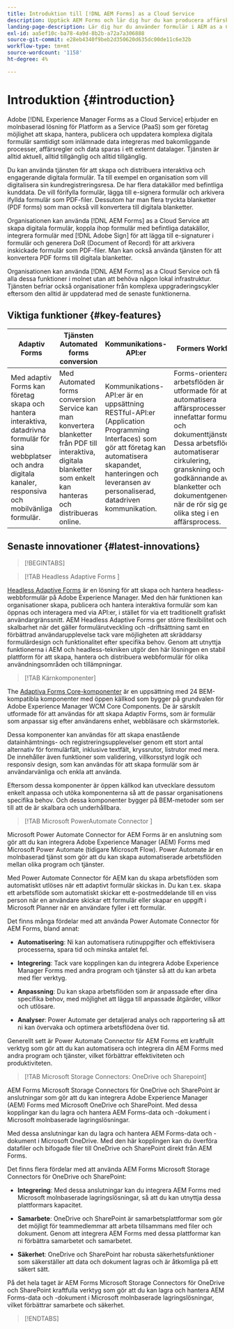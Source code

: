 ```yaml
---
title: Introduktion till [!DNL AEM Forms] as a Cloud Service
description: Upptäck AEM Forms och lär dig hur du kan producera affärsklara dokument och formulärinnehåll. Lär dig mer om Platform-as-a-Service (PaaS) och hur du hanterar digitala formulär och affärsprocesser i storföretagsklass, samt hur du kopplar Forms till aktuella datakällor.
landing-page-description: Lär dig hur du använder formulär i AEM as a Cloud Service.
exl-id: aa5ef10c-ba78-4a9d-8b2b-a72a7a306888
source-git-commit: e28eb4340f9beb2d350620d635dc00de11c6e32b
workflow-type: tm+mt
source-wordcount: '1158'
ht-degree: 4%

---
```


# Introduktion {#introduction}

Adobe [!DNL Experience Manager Forms as a Cloud Service] erbjuder en molnbaserad lösning för Platform as a Service (PaaS) som ger företag möjlighet att skapa, hantera, publicera och uppdatera komplexa digitala formulär samtidigt som inlämnade data integreras med bakomliggande processer, affärsregler och data sparas i ett externt datalager. Tjänsten är alltid aktuell, alltid tillgänglig och alltid tillgänglig.

Du kan använda tjänsten för att skapa och distribuera interaktiva och engagerande digitala formulär. Ta till exempel en organisation som vill digitalisera sin kundregistreringsresa. De har flera datakällor med befintliga kunddata. De vill förifylla formulär, lägga till e-signera formulär och arkivera ifyllda formulär som PDF-filer. Dessutom har man flera tryckta blanketter (PDF forms) som man också vill konvertera till digitala blanketter.

Organisationen kan använda [!DNL AEM Forms] as a Cloud Service att skapa digitala formulär, koppla ihop formulär med befintliga datakällor, integrera formulär med [!DNL Adobe Sign] för att lägga till e-signaturer i formulär och generera DoR (Document of Record) för att arkivera inskickade formulär som PDF-filer. Man kan också använda tjänsten för att konvertera PDF forms till digitala blanketter.

Organisationen kan använda [!DNL AEM Forms] as a Cloud Service och få alla dessa funktioner i molnet utan att behöva någon lokal infrastruktur. Tjänsten befriar också organisationer från komplexa uppgraderingscykler eftersom den alltid är uppdaterad med de senaste funktionerna.

## Viktiga funktioner {#key-features}

<!-- 
>[!BEGINTABS]

>[!TAB Adaptive Forms]

Adaptive Forms allows businesses to create and manage interactive, data-driven forms for their websites and other digital channels responsive, mobile-friendly forms without. </br> </br> Adaptive Forms in AEM also include a drag-and-drop form builder, which enables non-technical users to easily create and customize forms using pre-built form components such as text boxes, dropdown menus, and date pickers. This enables faster form creation and eliminates the need for extensive coding and development. </br> </br> In addition, AEM Adaptive Forms offer several other features, including: <ul><li>Advanced workflows for routing, approval, and submission of form data Real-time validation and error checking to ensure data accuracy </li><li>Integration with third-party data sources and APIs for pre-filling form fields or validating data </li><li>Advanced analytics and reporting capabilities to track form usage, conversion rates, and other key metrics </li><li>Integration with Adobe Sign and DocuSign for e-signatures </li>

>[!TAB Automated Forms Conversion Service]

Automated Forms Conversion Service allows businesses to convert legacy PDF-based forms into interactive, digital forms that can be easily managed and distributed online. The service helps: <ul><li>Save manual effort required to convert print forms to adaptive forms.</li><li>Applies patterns and appropriate validations during conversion</li><li>Generate Document of Record during conversion </li><li>Group commonly occurring fields into reusable form fragments </li> <li>Enables Adobe Analytics during conversion</li>

>[!TAB Communications API (Document Services)]

Communications APIs are a set of RESTful APIs (Application Programming Interfaces) that enable businesses to automate the creation, management, and delivery of personalized, data-driven communications. </br> </br> These APIs also enable businesses to integrate their communications workflows with third-party systems and data sources, allowing them to create highly targeted and personalized messages that are triggered by specific events or user behaviors. Some key features of AEM Forms Communications APIs include:<ul><li> Dynamic content delivery: The APIs allow businesses to create and deliver dynamic content that is tailored to individual users based on their preferences, behaviors, and past interactions with the business.</li> <li>Personalized messaging: The APIs enable businesses to personalize their communications by including user-specific data such as names, addresses, and purchase history.</li><li>Integration with back-end systems: The APIs can be integrated with a wide range of back-end systems, including CRMs, databases, and marketing automation platforms.</li><li> Generate Pixel Perfect PDF documents: The APIs generate pixel-perfect PDF documents that are customized with user-specific data and content. This feature enables businesses to create highly professional and polished documents, such as invoices, contracts, and statements, that are delivered to users in PDF format.

>[!TAB Advanced Analytics]

The service provides OOTB support to connect with Adobe Analytics. Connecting forms with Adobe Analytics provides several benefits for businesses, including: <ul><li> Improved understanding of user behavior: By connecting forms with Adobe Analytics, businesses can gain a deeper understanding of how users are interacting with their forms. This includes insights into user engagement, conversion rates, drop-off points, and other key metrics that can help businesses identify areas for improvement and optimize their forms for better user experiences. </li><li>Better targeting of marketing efforts: By analyzing user behavior on forms, businesses can gain valuable insights into user preferences and interests. This information can be used to better target marketing efforts and create more effective campaigns that drive engagement and conversions. </li><li> Reduced error rate: By integrating forms with Adobe Analytics, you can find insights about field with most errors and improve data quality, leading to better decision-making and more accurate insights. </li><li> Improved ROI: By optimizing forms based on insights gained from Adobe Analytics, businesses can improve conversion rates and drive more revenue from their digital channels. This can lead to a higher return on investment (ROI) for marketing and digital initiatives, helping businesses to achieve their goals and drive growth.</li>


>[!ENDTABS] -->

| Adaptiv Forms | Tjänsten Automated forms conversion | Kommunikations-API:er | Formers Workflow | E-signera | Forms Analytics |
|---|---|---|---|---|---|
| Med adaptiv Forms kan företag skapa och hantera interaktiva, datadrivna formulär för sina webbplatser och andra digitala kanaler, responsiva och mobilvänliga formulär. | Med Automated forms conversion Service kan man konvertera blanketter från PDF till interaktiva, digitala blanketter som enkelt kan hanteras och distribueras online. | Kommunikations-API:er är en uppsättning RESTful-API:er (Application Programming Interfaces) som gör att företag kan automatisera skapandet, hanteringen och leveransen av personaliserad, datadriven kommunikation. | Forms-orienterade arbetsflöden är utformade för att automatisera affärsprocesser som innefattar formulär och dokumenttjänster. Dessa arbetsflöden automatiserar cirkulering, granskning och godkännande av blanketter och dokumentgenerering när de rör sig genom olika steg i en affärsprocess. | Plattformen kan integreras med Adobe Analytics så att man får värdefulla insikter om användarbeteende och -preferenser. | Plattformen är direkt integrerad med Adobe Sign. Du kan även integrera det med och DocuSign, vilket gör det enkelt för användare att skicka Forms för e-signering. |

<!--
| | |
|---|---|
| Adaptive Forms | Adaptive Forms allows businesses to create and manage interactive, data-driven forms for their websites and other digital channels responsive, mobile-friendly forms without. </br> </br> Adaptive Forms in AEM also include a drag-and-drop form builder, which enables non-technical users to easily create and customize forms using pre-built form components such as text boxes, dropdown menus, and date pickers. This enables faster form creation and eliminates the need for extensive coding and development. </br> </br> In addition, AEM Adaptive Forms offer several other features, including: <ul><li>Advanced workflows for routing, approval, and submission of form data Real-time validation and error checking to ensure data accuracy </li><li>Integration with third-party data sources and APIs for pre-filling form fields or validating data </li><li>Advanced analytics and reporting capabilities to track form usage, conversion rates, and other key metrics </li><li>Integration with Adobe Sign and DocuSign for e-signatures </li>|
| Automated Forms Conversion Service | Automated Forms Conversion Service allows businesses to convert legacy PDF-based forms into interactive, digital forms that can be easily managed and distributed online. The service helps: <ul><li>Save manual effort required to convert print forms to adaptive forms.</li><li>Applies patterns and appropriate validations during conversion</li><li>Generate Document of Record during conversion </li><li>Group commonly occurring fields into reusable form fragments </li> <li>Enables Adobe Analytics during conversion</li>|
| Communications API (Document Services) | Communications APIs are a set of RESTful APIs (Application Programming Interfaces) that enable businesses to automate the creation, management, and delivery of personalized, data-driven communications. </br> </br> These APIs also enable businesses to integrate their communications workflows with third-party systems and data sources, allowing them to create highly targeted and personalized messages that are triggered by specific events or user behaviors. Some key features of AEM Forms Communications APIs include:<ul><li> Dynamic content delivery: The APIs allow businesses to create and deliver dynamic content that is tailored to individual users based on their preferences, behaviors, and past interactions with the business.</li> <li>Personalized messaging: The APIs enable businesses to personalize their communications by including user-specific data such as names, addresses, and purchase history.</li><li>Integration with back-end systems: The APIs can be integrated with a wide range of back-end systems, including CRMs, databases, and marketing automation platforms.</li><li> Generate Pixel Perfect PDF documents: The APIs generate pixel-perfect PDF documents that are customized with user-specific data and content. This feature enables businesses to create highly professional and polished documents, such as invoices, contracts, and statements, that are delivered to users in PDF format.|
|Advanced Analytics| The service provides OOTB support to connect with Adobe Analytics. Connecting forms with Adobe Analytics provides several benefits for businesses, including: <ul><li> Improved understanding of user behavior: By connecting forms with Adobe Analytics, businesses can gain a deeper understanding of how users are interacting with their forms. This includes insights into user engagement, conversion rates, drop-off points, and other key metrics that can help businesses identify areas for improvement and optimize their forms for better user experiences. </li><li>Better targeting of marketing efforts: By analyzing user behavior on forms, businesses can gain valuable insights into user preferences and interests. This information can be used to better target marketing efforts and create more effective campaigns that drive engagement and conversions. </li><li> Reduced error rate: By integrating forms with Adobe Analytics, you can find insights about field with most errors and improve data quality, leading to better decision-making and more accurate insights. </li><li> Improved ROI: By optimizing forms based on insights gained from Adobe Analytics, businesses can improve conversion rates and drive more revenue from their digital channels. This can lead to a higher return on investment (ROI) for marketing and digital initiatives, helping businesses to achieve their goals and drive growth.</li>|

-->

## Senaste innovationer {#latest-innovations}

>[!BEGINTABS]

>[!TAB Headless Adaptive Forms &#x200B;]

[Headless Adaptive Forms](https://experienceleague.corp.adobe.com/docs/experience-manager-headless-adaptive-forms/using/overview.html) är en lösning för att skapa och hantera headless-webbformulär på Adobe Experience Manager. Med den här funktionen kan organisationer skapa, publicera och hantera interaktiva formulär som kan öppnas och interagera med via API:er, i stället för via ett traditionellt grafiskt användargränssnitt. AEM Headless Adaptive Forms ger större flexibilitet och skalbarhet när det gäller formulärutveckling och -driftsättning samt en förbättrad användarupplevelse tack vare möjligheten att skräddarsy formulärdesign och funktionalitet efter specifika behov. Genom att utnyttja funktionerna i AEM och headless-tekniken utgör den här lösningen en stabil plattform för att skapa, hantera och distribuera webbformulär för olika användningsområden och tillämpningar.


>[!TAB Kärnkomponenter]

The [Adaptiva Forms Core-komponenter](https://experienceleague.adobe.com/docs/experience-manager-core-components/using/adaptive-forms/introduction.html#features) är en uppsättning med 24 BEM-kompatibla komponenter med öppen källkod som bygger på grundvalen för Adobe Experience Manager WCM Core Components. De är särskilt utformade för att användas för att skapa Adaptiv Forms, som är formulär som anpassar sig efter användarens enhet, webbläsare och skärmstorlek.

Dessa komponenter kan användas för att skapa enastående datainhämtnings- och registreringsupplevelser genom ett stort antal alternativ för formulärfält, inklusive textfält, kryssrutor, listrutor med mera. De innehåller även funktioner som validering, villkorsstyrd logik och responsiv design, som kan användas för att skapa formulär som är användarvänliga och enkla att använda.

Eftersom dessa komponenter är öppen källkod kan utvecklare dessutom enkelt anpassa och utöka komponenterna så att de passar organisationens specifika behov. Och dessa komponenter bygger på BEM-metoder som ser till att de är skalbara och underhållbara.


>[!TAB Microsoft PowerAutomate Connector &#x200B;]

Microsoft Power Automate Connector for AEM Forms är en anslutning som gör att du kan integrera Adobe Experience Manager (AEM) Forms med Microsoft Power Automate (tidigare Microsoft Flow). Power Automate är en molnbaserad tjänst som gör att du kan skapa automatiserade arbetsflöden mellan olika program och tjänster.

Med Power Automate Connector för AEM kan du skapa arbetsflöden som automatiskt utlöses när ett adaptivt formulär skickas in. Du kan t.ex. skapa ett arbetsflöde som automatiskt skickar ett e-postmeddelande till en viss person när en användare skickar ett formulär eller skapar en uppgift i Microsoft Planner när en användare fyller i ett formulär.

Det finns många fördelar med att använda Power Automate Connector för AEM Forms, bland annat:

* **Automatisering**: Ni kan automatisera rutinuppgifter och effektivisera processerna, spara tid och minska antalet fel.

* **Integrering**: Tack vare kopplingen kan du integrera Adobe Experience Manager Forms med andra program och tjänster så att du kan arbeta med fler verktyg.

* **Anpassning**: Du kan skapa arbetsflöden som är anpassade efter dina specifika behov, med möjlighet att lägga till anpassade åtgärder, villkor och utlösare.

* **Analyser**: Power Automate ger detaljerad analys och rapportering så att ni kan övervaka och optimera arbetsflödena över tid.

Generellt sett är Power Automate Connector för AEM Forms ett kraftfullt verktyg som gör att du kan automatisera och integrera din AEM Forms med andra program och tjänster, vilket förbättrar effektiviteten och produktiviteten.

>[!TAB Microsoft Storage Connectors: OneDrive och Sharepoint]

AEM Forms Microsoft Storage Connectors för OneDrive och SharePoint är anslutningar som gör att du kan integrera Adobe Experience Manager (AEM) Forms med Microsoft OneDrive och SharePoint. Med dessa kopplingar kan du lagra och hantera AEM Forms-data och -dokument i Microsoft molnbaserade lagringslösningar.

Med dessa anslutningar kan du lagra och hantera AEM Forms-data och -dokument i Microsoft OneDrive. Med den här kopplingen kan du överföra datafiler och bifogade filer till OneDrive och SharePoint direkt från AEM Forms.

Det finns flera fördelar med att använda AEM Forms Microsoft Storage Connectors för OneDrive och SharePoint:

* **Integrering**: Med dessa anslutningar kan du integrera AEM Forms med Microsoft molnbaserade lagringslösningar, så att du kan utnyttja dessa plattformars kapacitet.

* **Samarbete**: OneDrive och SharePoint är samarbetsplattformar som gör det möjligt för teammedlemmar att arbeta tillsammans med filer och dokument. Genom att integrera AEM Forms med dessa plattformar kan ni förbättra samarbetet och samarbetet.

* **Säkerhet**: OneDrive och SharePoint har robusta säkerhetsfunktioner som säkerställer att data och dokument lagras och är åtkomliga på ett säkert sätt.

På det hela taget är AEM Forms Microsoft Storage Connectors för OneDrive och SharePoint kraftfulla verktyg som gör att du kan lagra och hantera AEM Forms-data och -dokument i Microsoft molnbaserade lagringslösningar, vilket förbättrar samarbete och säkerhet.

>[!ENDTABS]

<!--

| | |
|---|---|
| Adaptive Forms | Adaptive Forms allows businesses to create and manage interactive, data-driven forms for their websites and other digital channels responsive, mobile-friendly forms without. </br> </br> Adaptive Forms in AEM also include a drag-and-drop form builder, which enables non-technical users to easily create and customize forms using pre-built form components such as text boxes, dropdown menus, and date pickers. This enables faster form creation and eliminates the need for extensive coding and development. </br> </br> In addition, AEM Adaptive Forms offer several other features, including: <ul><li>Advanced workflows for routing, approval, and submission of form data Real-time validation and error checking to ensure data accuracy </li><li>Integration with third-party data sources and APIs for pre-filling form fields or validating data </li><li>Advanced analytics and reporting capabilities to track form usage, conversion rates, and other key metrics </li><li>Integration with Adobe Sign and DocuSign for e-signatures </li>|
| Automated Forms Conversion Service | Automated Forms Conversion Service allows businesses to convert legacy PDF-based forms into interactive, digital forms that can be easily managed and distributed online. The service helps: <ul><li>Save manual effort required to convert print forms to adaptive forms.</li><li>Applies patterns and appropriate validations during conversion</li><li>Generate Document of Record during conversion </li><li>Group commonly occurring fields into reusable form fragments </li> <li>Enables Adobe Analytics during conversion</li>|
| Communications API (Document Services) | Communications APIs are a set of RESTful APIs (Application Programming Interfaces) that enable businesses to automate the creation, management, and delivery of personalized, data-driven communications. </br> </br> These APIs also enable businesses to integrate their communications workflows with third-party systems and data sources, allowing them to create highly targeted and personalized messages that are triggered by specific events or user behaviors. Some key features of AEM Forms Communications APIs include:<ul><li> Dynamic content delivery: The APIs allow businesses to create and deliver dynamic content that is tailored to individual users based on their preferences, behaviors, and past interactions with the business.</li> <li>Personalized messaging: The APIs enable businesses to personalize their communications by including user-specific data such as names, addresses, and purchase history.</li><li>Integration with back-end systems: The APIs can be integrated with a wide range of back-end systems, including CRMs, databases, and marketing automation platforms.</li><li> Generate Pixel Perfect PDF documents: The APIs generate pixel-perfect PDF documents that are customized with user-specific data and content. This feature enables businesses to create highly professional and polished documents, such as invoices, contracts, and statements, that are delivered to users in PDF format.|
|Advanced Analytics| The service provides OOTB support to connect with Adobe Analytics. Connecting forms with Adobe Analytics provides several benefits for businesses, including: <ul><li> Improved understanding of user behavior: By connecting forms with Adobe Analytics, businesses can gain a deeper understanding of how users are interacting with their forms. This includes insights into user engagement, conversion rates, drop-off points, and other key metrics that can help businesses identify areas for improvement and optimize their forms for better user experiences. </li><li>Better targeting of marketing efforts: By analyzing user behavior on forms, businesses can gain valuable insights into user preferences and interests. This information can be used to better target marketing efforts and create more effective campaigns that drive engagement and conversions. </li><li> Reduced error rate: By integrating forms with Adobe Analytics, you can find insights about field with most errors and improve data quality, leading to better decision-making and more accurate insights. </li><li> Improved ROI: By optimizing forms based on insights gained from Adobe Analytics, businesses can improve conversion rates and drive more revenue from their digital channels. This can lead to a higher return on investment (ROI) for marketing and digital initiatives, helping businesses to achieve their goals and drive growth.</li>|

Adaptive Forms enable organizations to quickly design and deploy responsive, mobile-friendly forms without the need for extensive coding or development. With Adaptive Forms, businesses can create complex, multi-step forms with conditional logic, validations, and integrations with back-end systems such as CRMs and databases.

Adaptive Forms in AEM also include a drag-and-drop form builder, which enables non-technical users to easily create and customize forms using pre-built form components such as text boxes, dropdown menus, and date pickers. This enables faster form creation and eliminates the need for extensive coding and development.

In addition, AEM Adaptive Forms offer several other features, including:

Advanced workflows for routing, approval, and submission of form data
Real-time validation and error checking to ensure data accuracy
Integration with third-party data sources and APIs for pre-filling form fields or validating data
Advanced analytics and reporting capabilities to track form usage, conversion rates, and other key metrics
Overall, AEM Adaptive Forms provide businesses with a powerful tool for creating and managing complex, interactive forms that can be easily integrated into their digital experiences. |




| Feature/Capability | [!DNL AEM Forms] as a Cloud Service | AEM 6.5 Forms  | 
|---|---|---|
| Cloud-native architecture | &#x2611;  | &#x2612; |
| Auto-scaling based on load | &#x2611;  | &#x2612; |
| Zero downtime for upgrades | &#x2611;  | &#x2612; |
| Feature roll-out frequency | Agile*  | Quarterly |
| CDN (content delivery network) included | &#x2611;  | &#x2612; | 
| Topologies optimized for maximum resilience and efficiency| &#x2611;  | &#x2612; | 
| Cloud-native development environment | &#x2611;  | &#x2612; | 
| Self-Service via Cloud Manager | &#x2611;  | &#x2612; | 
| Automated upgrades with Continuous Integration and Continuous Delivery (CI/CD) | &#x2611;  | &#x2612; | 
| Adaptive Forms | &#x2611; | &#x2611; | 
| Data Integration with multiple data sources| &#x2611; | &#x2611; | 
| Communications APIs (Document Services) | &#x2611;* | &#x2611; | 
| Automated Forms Conversion Service | &#x2611; | &#x2611; | 
| Integration with [!DNL Micosoft Power Automate] | &#x2611; | &#x2612; | 
| Integration with [!DNL Adobe Sign] | &#x2611; | &#x2611; | 
| Integration with [!DNL AEM Sites] | &#x2611; | &#x2611; | 
| Integration with [!DNL Adobe Launch] | &#x2611; | &#x2611; | 
| Integration with [!DNL Adobe Analytics] | &#x2611; | &#x2611; | 
| Easy connectivity with Microsoft Dynamics and Salesforce | &#x2611; | &#x2612; |
| Custom submit action for with [!DNL DocuSign] | &#x2611; | &#x2612; | 
| Microsoft Azure data store connector | &#x2611; | &#x2612; |
| Hardened Rule editor | &#x2611; | &#x2612; | 
| Forms Portal | &#x2611; | &#x2611; | 
| AEM Workflows | &#x2611; | &#x2611; | 
| Document of Record | &#x2611; | &#x2611; | 
| Adaptive Forms Wizard | &#x2611; | &#x2612; | 
| Custom XCI for Document of Record| &#x2611; | &#x2612; |
| Invisible Captcha | &#x2611; | &#x2611; |
| Reusable Form Data Model configurations | &#x2611; | &#x2611; |
| Acroform-based Document of Record | &#x2611; | &#x2611; | 
| Government ID based identity authentication for Adobe Sign enabled Adaptive Forms | &#x2611; | &#x2611; | 
| Document Security | &#x2612; | &#x2611; |


* [Notable changes in comparison to AEM 6.5 Forms](notable-changes.md)
* [Frequently asked questions](faq.md)

-->
